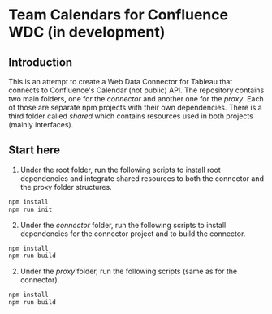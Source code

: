 # Team Calendars for Confluence WDC (in development)

## Introduction

This is an attempt to create a Web Data Connector for Tableau that connects to Confluence's Calendar (not public) API.
The repository contains two main folders, one for the *connector* and another one for the *proxy*. Each of those are separate npm projects with their own dependencies.
There is a third folder called *shared* which contains resources used in both projects (mainly interfaces).

## Start here

1. Under the root folder, run the following scripts to install root dependencies and integrate shared resources to both the connector and the proxy folder structures.
```javascript
npm install
npm run init
```
2. Under the *connector* folder, run the following scripts to install dependencies for the connector project and to build the connector.
```javascript
npm install
npm run build
```
2. Under the *proxy* folder, run the following scripts (same as for the connector).
```javascript
npm install
npm run build
```
